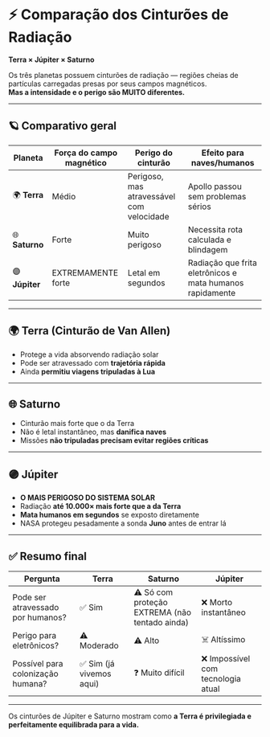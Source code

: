 # ⚡ Comparação dos Cinturões de Radiação  
**Terra × Júpiter × Saturno**

Os três planetas possuem cinturões de radiação — regiões cheias de partículas carregadas presas por seus campos magnéticos.  
**Mas a intensidade e o perigo são MUITO diferentes.**

---

## 🪐 Comparativo geral

| Planeta | Força do campo magnético | Perigo do cinturão | Efeito para naves/humanos |
|----------|--------------------------|---------------------|-----------------------------|
| 🌍 **Terra** | Médio | Perigoso, mas atravessável com velocidade | Apollo passou sem problemas sérios |
| 🌐 **Saturno** | Forte | Muito perigoso | Necessita rota calculada e blindagem |
| 🟣 **Júpiter** | EXTREMAMENTE forte | Letal em segundos | Radiação que frita eletrônicos e mata humanos rapidamente |

---

## 🌍 Terra (Cinturão de Van Allen)
- Protege a vida absorvendo radiação solar
- Pode ser atravessado com **trajetória rápida**
- Ainda **permitiu viagens tripuladas à Lua**

---

## 🌐 Saturno
- Cinturão mais forte que o da Terra
- Não é letal instantâneo, mas **danifica naves**
- Missões **não tripuladas precisam evitar regiões críticas**

---

## 🟣 Júpiter
- **O MAIS PERIGOSO DO SISTEMA SOLAR**
- Radiação **até 10.000× mais forte que a da Terra**
- **Mata humanos em segundos** se exposto diretamente
- NASA protegeu pesadamente a sonda **Juno** antes de entrar lá

---

## ✅ Resumo final

| Pergunta | Terra | Saturno | Júpiter |
|----------|--------|----------|---------|
| Pode ser atravessado por humanos? | ✅ Sim | ⚠️ Só com proteção EXTREMA (não tentado ainda) | ❌ Morto instantâneo |
| Perigo para eletrônicos? | ⚠️ Moderado | ⚠️ Alto | ☠️ Altíssimo |
| Possível para colonização humana? | ✅ Sim (já vivemos aqui) | ❓ Muito difícil | ❌ Impossível com tecnologia atual |

---

Os cinturões de Júpiter e Saturno mostram como **a Terra é privilegiada e perfeitamente equilibrada para a vida.**
